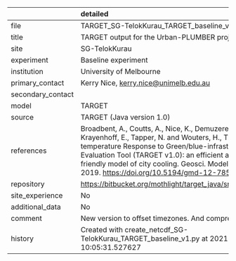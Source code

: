 |                   | detailed                                                                                                                                                                                                                                                                                                        |
|:------------------|:----------------------------------------------------------------------------------------------------------------------------------------------------------------------------------------------------------------------------------------------------------------------------------------------------------------|
| file              | TARGET_SG-TelokKurau_TARGET_baseline_v1c.nc                                                                                                                                                                                                                                                                     |
| title             | TARGET output for the Urban-PLUMBER project                                                                                                                                                                                                                                                                     |
| site              | SG-TelokKurau                                                                                                                                                                                                                                                                                                   |
| experiment        | Baseline experiment                                                                                                                                                                                                                                                                                             |
| institution       | University of Melbourne                                                                                                                                                                                                                                                                                         |
| primary_contact   | Kerry Nice, kerry.nice@unimelb.edu.au                                                                                                                                                                                                                                                                           |
| secondary_contact |                                                                                                                                                                                                                                                                                                                 |
| model             | TARGET                                                                                                                                                                                                                                                                                                          |
| source            | TARGET (Java version 1.0)                                                                                                                                                                                                                                                                                       |
| references        | Broadbent, A., Coutts, A., Nice, K., Demuzere, M., Krayenhoff, E., Tapper, N. and Wouters, H., The Air-temperature Response to Green/blue-infrastructure Evaluation Tool (TARGET v1.0): an efficient and user-friendly model of city cooling. Geosci. Model Dev., 2019. https://doi.org/10.5194/gmd-12-785-2019 |
| repository        | https://bitbucket.org/mothlight/target_java/src/master/                                                                                                                                                                                                                                                         |
| site_experience   | No                                                                                                                                                                                                                                                                                                              |
| additional_data   | No                                                                                                                                                                                                                                                                                                              |
| comment           | New version to offset timezones. And compressed                                                                                                                                                                                                                                                                 |
| history           | Created with create_netcdf_SG-TelokKurau_TARGET_baseline_v1.py at 2021-06-30 10:05:31.527627                                                                                                                                                                                                                    |

